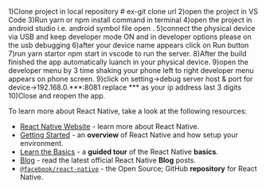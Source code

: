 1)Clone project in local repository #
ex-git clone url
2)open the project in VS Code
3)Run yarn or npm install command in terminal
4)open the project in android studio i.e. android symbol file open .
5)connect the physical device via USB and keep developer mode ON and in developer options please on the usb debugging
6)after your device name appears click on Run button
7)run yarn startor npm start in vscode to run the server.
8)After the build finished the app automatically luanch in your physical device.
9)open the developer menu by 3 time shaking your phone left to right developer menu appears on phone screen.
9)click on setting->debug server host & port for device->192.168.0.***:8081 replace *** as your ip address last 3 digits
10)Close and reopen the app.

To learn more about React Native, take a look at the following resources:

- [React Native Website](https://reactnative.dev) - learn more about React Native.
- [Getting Started](https://reactnative.dev/docs/environment-setup) - an **overview** of React Native and how setup your environment.
- [Learn the Basics](https://reactnative.dev/docs/getting-started) - a **guided tour** of the React Native **basics**.
- [Blog](https://reactnative.dev/blog) - read the latest official React Native **Blog** posts.
- [`@facebook/react-native`](https://github.com/facebook/react-native) - the Open Source; GitHub **repository** for React Native.
